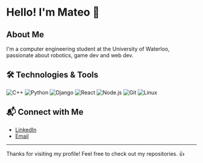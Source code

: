 # Hello! I'm Mateo 👋

## About Me
I'm a computer engineering student at the University of Waterloo, passionate about robotics, game dev and web dev.

## 🛠️ Technologies & Tools
![C++](https://img.shields.io/badge/-C++-00599C?style=flat&logo=cplusplus&logoColor=ffffff)
![Python](https://img.shields.io/badge/-Python-3776AB?style=flat&logo=python&logoColor=ffffff)
![Django](https://img.shields.io/badge/-Django-092E20?style=flat&logo=django&logoColor=ffffff)
![React](https://img.shields.io/badge/-React-61DAFB?style=flat&logo=react&logoColor=000000)
![Node.js](https://img.shields.io/badge/-Node.js-339933?style=flat&logo=node.js&logoColor=ffffff)
![Git](https://img.shields.io/badge/-Git-F05032?style=flat&logo=git&logoColor=ffffff)
![Linux](https://img.shields.io/badge/-Linux-FCC624?style=flat&logo=linux&logoColor=000000)

## 📬 Connect with Me

- [LinkedIn](https://www.linkedin.com/in/MateoYa/)
- [Email](mailto:mateo.e.yajure@gmail.com)

---

Thanks for visiting my profile! Feel free to check out my repositories. 👍
